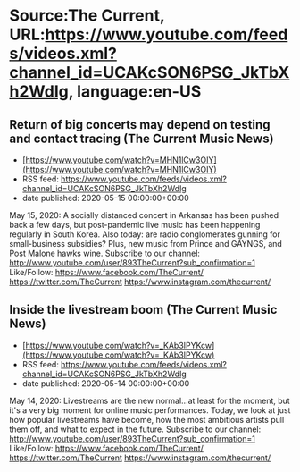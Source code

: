 # Source:The Current, URL:https://www.youtube.com/feeds/videos.xml?channel_id=UCAKcSON6PSG_JkTbXh2WdIg, language:en-US

## Return of big concerts may depend on testing and contact tracing (The Current Music News)
 - [https://www.youtube.com/watch?v=MHN1lCw3OIY](https://www.youtube.com/watch?v=MHN1lCw3OIY)
 - RSS feed: https://www.youtube.com/feeds/videos.xml?channel_id=UCAKcSON6PSG_JkTbXh2WdIg
 - date published: 2020-05-15 00:00:00+00:00

May 15, 2020: A socially distanced concert in Arkansas has been pushed back a few days, but post-pandemic live music has been happening regularly in South Korea. Also today: are radio conglomerates gunning for small-business subsidies? Plus, new music from Prince and GAYNGS, and Post Malone hawks wine.
Subscribe to our channel:
http://www.youtube.com/user/893TheCurrent?sub_confirmation=1
Like/Follow:
https://www.facebook.com/TheCurrent/
https://twitter.com/TheCurrent
https://www.instagram.com/thecurrent/

## Inside the livestream boom (The Current Music News)
 - [https://www.youtube.com/watch?v=_KAb3IPYKcw](https://www.youtube.com/watch?v=_KAb3IPYKcw)
 - RSS feed: https://www.youtube.com/feeds/videos.xml?channel_id=UCAKcSON6PSG_JkTbXh2WdIg
 - date published: 2020-05-14 00:00:00+00:00

May 14, 2020: Livestreams are the new normal...at least for the moment, but it's a very big moment for online music performances. Today, we look at just how popular livestreams have become, how the most ambitious artists pull them off, and what to expect in the future.
Subscribe to our channel:
http://www.youtube.com/user/893TheCurrent?sub_confirmation=1
Like/Follow:
https://www.facebook.com/TheCurrent/
https://twitter.com/TheCurrent
https://www.instagram.com/thecurrent/

